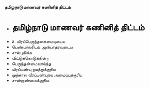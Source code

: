 **தமிழ்நாடு மாணவர் கணினித் திட்டம்**
- # தமிழ்நாடு மாணவர் கணினித் திட்டம்
- a. வீரப்பெருந்தகைமையுடைய
- பெண்பாலரிடம் அன்பாதரவுடைய
- சால்புமிக்க
- விட்டுக்கொடுக்கின்ற
- பெருந்தன்மைவாய்ந்த
- வீரப்பண்பு நயத்துக்குரிய
- முற்கால வீரப்பண்புநய அமைப்புக்குரிய
- சான்றாண்மைக்குரிய.

